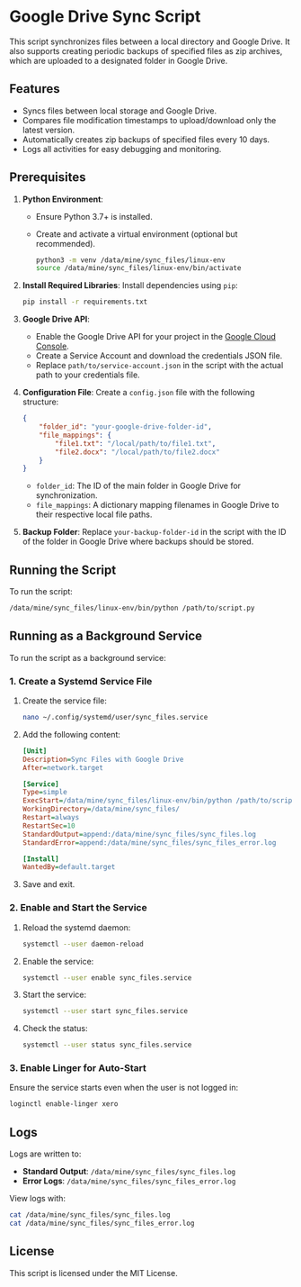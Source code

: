 # Google Drive Sync Script

This script synchronizes files between a local directory and Google Drive. It also supports creating periodic backups of specified files as zip archives, which are uploaded to a designated folder in Google Drive.

## Features
- Syncs files between local storage and Google Drive.
- Compares file modification timestamps to upload/download only the latest version.
- Automatically creates zip backups of specified files every 10 days.
- Logs all activities for easy debugging and monitoring.

## Prerequisites
1. **Python Environment**:
   - Ensure Python 3.7+ is installed.
   - Create and activate a virtual environment (optional but recommended).

     ```bash
     python3 -m venv /data/mine/sync_files/linux-env
     source /data/mine/sync_files/linux-env/bin/activate
     ```

2. **Install Required Libraries**:
   Install dependencies using `pip`:

   ```bash
   pip install -r requirements.txt
   ```

3. **Google Drive API**:
   - Enable the Google Drive API for your project in the [Google Cloud Console](https://console.cloud.google.com/).
   - Create a Service Account and download the credentials JSON file.
   - Replace `path/to/service-account.json` in the script with the actual path to your credentials file.

4. **Configuration File**:
   Create a `config.json` file with the following structure:

   ```json
   {
       "folder_id": "your-google-drive-folder-id",
       "file_mappings": {
           "file1.txt": "/local/path/to/file1.txt",
           "file2.docx": "/local/path/to/file2.docx"
       }
   }
   ```
   - `folder_id`: The ID of the main folder in Google Drive for synchronization.
   - `file_mappings`: A dictionary mapping filenames in Google Drive to their respective local file paths.

5. **Backup Folder**:
   Replace `your-backup-folder-id` in the script with the ID of the folder in Google Drive where backups should be stored.

## Running the Script
To run the script:

```bash
/data/mine/sync_files/linux-env/bin/python /path/to/script.py
```

## Running as a Background Service
To run the script as a background service:

### 1. Create a Systemd Service File

1. Create the service file:

   ```bash
   nano ~/.config/systemd/user/sync_files.service
   ```

2. Add the following content:

   ```ini
   [Unit]
   Description=Sync Files with Google Drive
   After=network.target

   [Service]
   Type=simple
   ExecStart=/data/mine/sync_files/linux-env/bin/python /path/to/script.py
   WorkingDirectory=/data/mine/sync_files/
   Restart=always
   RestartSec=10
   StandardOutput=append:/data/mine/sync_files/sync_files.log
   StandardError=append:/data/mine/sync_files/sync_files_error.log

   [Install]
   WantedBy=default.target
   ```

3. Save and exit.

### 2. Enable and Start the Service

1. Reload the systemd daemon:
   ```bash
   systemctl --user daemon-reload
   ```

2. Enable the service:
   ```bash
   systemctl --user enable sync_files.service
   ```

3. Start the service:
   ```bash
   systemctl --user start sync_files.service
   ```

4. Check the status:
   ```bash
   systemctl --user status sync_files.service
   ```

### 3. Enable Linger for Auto-Start
Ensure the service starts even when the user is not logged in:

```bash
loginctl enable-linger xero
```

## Logs
Logs are written to:
- **Standard Output**: `/data/mine/sync_files/sync_files.log`
- **Error Logs**: `/data/mine/sync_files/sync_files_error.log`

View logs with:
```bash
cat /data/mine/sync_files/sync_files.log
cat /data/mine/sync_files/sync_files_error.log
```

## License
This script is licensed under the MIT License.

